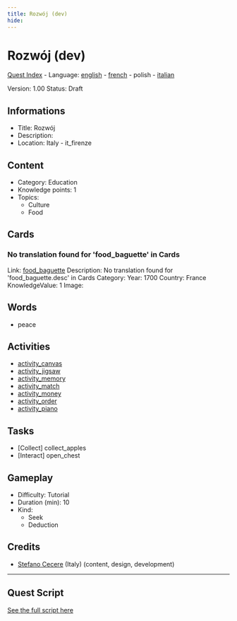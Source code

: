 ```yaml
---
title: Rozwój (dev)
hide:
---
```


# Rozwój (dev)
[Quest Index](./index.pl.md) - Language: [english](./dev.md) - [french](./dev.fr.md) - polish - [italian](./dev.it.md)

Version: 1.00
Status: Draft

## Informations

- Title: Rozwój
- Description: 
- Location: Italy - it_firenze
## Content
- Category: Education
- Knowledge points: 1
- Topics:
  - Culture
  - Food

## Cards
### No translation found for 'food_baguette' in Cards
Link: [food_baguette](../cards/index.md#food_baguette)
Description: No translation found for 'food_baguette.desc' in Cards
Category: 
Year: 1700
Country: France
KnowledgeValue: 1
Image: 

## Words
- peace
## Activities
- [activity_canvas](../activities/index.md#activity_canvas)
- [activity_jigsaw](../activities/index.md#activity_jigsaw)
- [activity_memory](../activities/index.md#activity_memory)
- [activity_match](../activities/index.md#activity_match)
- [activity_money](../activities/index.md#activity_money)
- [activity_order](../activities/index.md#activity_order)
- [activity_piano](../activities/index.md#activity_piano)

## Tasks
- [Collect] collect_apples
- [Interact] open_chest
## Gameplay
- Difficulty: Tutorial
- Duration (min): 10
- Kind:
  - Seek
  - Deduction
## Credits
- [Stefano Cecere](https://stefanocecere.com) (Italy) (content, design, development)

---

## Quest Script

[See the full script here](./dev-script.pl.md)
